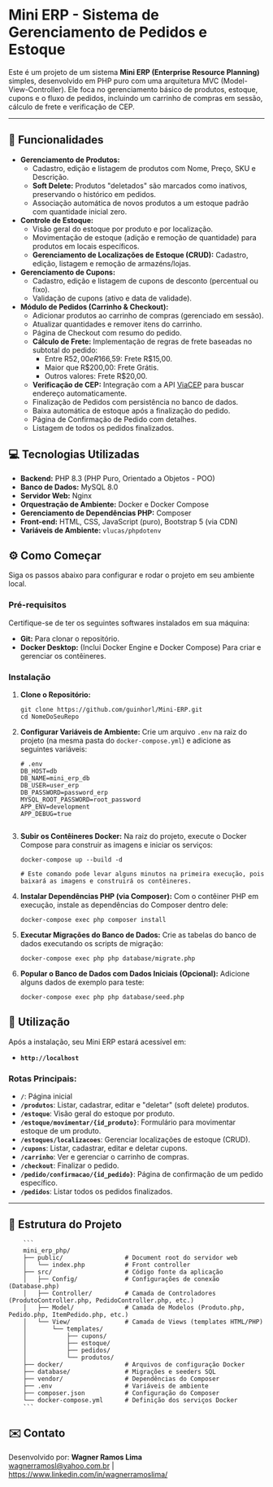 # Mini ERP - Sistema de Gerenciamento de Pedidos e Estoque

Este é um projeto de um sistema **Mini ERP (Enterprise Resource Planning)** simples, desenvolvido em PHP puro com uma arquitetura MVC (Model-View-Controller). Ele foca no gerenciamento básico de produtos, estoque, cupons e o fluxo de pedidos, incluindo um carrinho de compras em sessão, cálculo de frete e verificação de CEP.

---

## 🚀 Funcionalidades

* **Gerenciamento de Produtos:**
    * Cadastro, edição e listagem de produtos com Nome, Preço, SKU e Descrição.
    * **Soft Delete:** Produtos "deletados" são marcados como inativos, preservando o histórico em pedidos.
    * Associação automática de novos produtos a um estoque padrão com quantidade inicial zero.
* **Controle de Estoque:**
    * Visão geral do estoque por produto e por localização.
    * Movimentação de estoque (adição e remoção de quantidade) para produtos em locais específicos.
    * **Gerenciamento de Localizações de Estoque (CRUD):** Cadastro, edição, listagem e remoção de armazéns/lojas.
* **Gerenciamento de Cupons:**
    * Cadastro, edição e listagem de cupons de desconto (percentual ou fixo).
    * Validação de cupons (ativo e data de validade).
* **Módulo de Pedidos (Carrinho & Checkout):**
    * Adicionar produtos ao carrinho de compras (gerenciado em sessão).
    * Atualizar quantidades e remover itens do carrinho.
    * Página de Checkout com resumo do pedido.
    * **Cálculo de Frete:** Implementação de regras de frete baseadas no subtotal do pedido:
        * Entre R$52,00 e R$166,59: Frete R$15,00.
        * Maior que R$200,00: Frete Grátis.
        * Outros valores: Frete R$20,00.
    * **Verificação de CEP:** Integração com a API [ViaCEP](https://viacep.com.br/) para buscar endereço automaticamente.
    * Finalização de Pedidos com persistência no banco de dados.
    * Baixa automática de estoque após a finalização do pedido.
    * Página de Confirmação de Pedido com detalhes.
    * Listagem de todos os pedidos finalizados.


## 💻 Tecnologias Utilizadas

* **Backend:** PHP 8.3 (PHP Puro, Orientado a Objetos - POO)
* **Banco de Dados:** MySQL 8.0
* **Servidor Web:** Nginx
* **Orquestração de Ambiente:** Docker e Docker Compose
* **Gerenciamento de Dependências PHP:** Composer
* **Front-end:** HTML, CSS, JavaScript (puro), Bootstrap 5 (via CDN)
* **Variáveis de Ambiente:** `vlucas/phpdotenv`


## ⚙️ Como Começar

Siga os passos abaixo para configurar e rodar o projeto em seu ambiente local.

### Pré-requisitos

Certifique-se de ter os seguintes softwares instalados em sua máquina:

* **Git:** Para clonar o repositório.
* **Docker Desktop:** (Inclui Docker Engine e Docker Compose) Para criar e gerenciar os contêineres.

### Instalação

1.  **Clone o Repositório:**
    ```
    git clone https://github.com/guinhorl/Mini-ERP.git
    cd NomeDoSeuRepo
    ```
    

2.  **Configurar Variáveis de Ambiente:**
    Crie um arquivo `.env` na raiz do projeto (na mesma pasta do `docker-compose.yml`) e adicione as seguintes variáveis:

    ```
    # .env
    DB_HOST=db
    DB_NAME=mini_erp_db
    DB_USER=user_erp
    DB_PASSWORD=password_erp
    MYSQL_ROOT_PASSWORD=root_password
    APP_ENV=development
    APP_DEBUG=true
    
    
    ```


3.  **Subir os Contêineres Docker:**
    Na raiz do projeto, execute o Docker Compose para construir as imagens e iniciar os serviços:
    ```
    docker-compose up --build -d
    
    # Este comando pode levar alguns minutos na primeira execução, pois baixará as imagens e construirá os contêineres.
    ```
4.  **Instalar Dependências PHP (via Composer):**
    Com o contêiner PHP em execução, instale as dependências do Composer dentro dele:
    ```
    docker-compose exec php composer install
    ```
5.  **Executar Migrações do Banco de Dados:**
    Crie as tabelas do banco de dados executando os scripts de migração:
    ```
    docker-compose exec php php database/migrate.php
    ```
6.  **Popular o Banco de Dados com Dados Iniciais (Opcional):**
    Adicione alguns dados de exemplo para teste:
    ```
    docker-compose exec php php database/seed.php
    ```
## 🚀 Utilização

Após a instalação, seu Mini ERP estará acessível em:

* **`http://localhost`**

### Rotas Principais:

* **`/`**: Página inicial
* **`/produtos`**: Listar, cadastrar, editar e "deletar" (soft delete) produtos.
* **`/estoque`**: Visão geral do estoque por produto.
* **`/estoque/movimentar/{id_produto}`**: Formulário para movimentar estoque de um produto.
* **`/estoques/localizacoes`**: Gerenciar localizações de estoque (CRUD).
* **`/cupons`**: Listar, cadastrar, editar e deletar cupons.
* **`/carrinho`**: Ver e gerenciar o carrinho de compras.
* **`/checkout`**: Finalizar o pedido.
* **`/pedido/confirmacao/{id_pedido}`**: Página de confirmação de um pedido específico.
* **`/pedidos`**: Listar todos os pedidos finalizados.

---

## 📂 Estrutura do Projeto

        ```
        mini_erp_php/
        ├── public/                 # Document root do servidor web
        │   └── index.php           # Front controller
        ├── src/                    # Código fonte da aplicação
        │   ├── Config/             # Configurações de conexão (Database.php)
        │   ├── Controller/         # Camada de Controladores (ProdutoController.php, PedidoController.php, etc.)
        │   ├── Model/              # Camada de Modelos (Produto.php, Pedido.php, ItemPedido.php, etc.)
        │   └── View/               # Camada de Views (templates HTML/PHP)
        │       └── templates/
        │           ├── cupons/
        │           ├── estoque/
        │           ├── pedidos/
        │           └── produtos/
        ├── docker/                 # Arquivos de configuração Docker
        ├── database/               # Migrações e seeders SQL
        ├── vendor/                 # Dependências do Composer
        ├── .env                    # Variáveis de ambiente
        ├── composer.json           # Configuração do Composer
        └── docker-compose.yml      # Definição dos serviços Docker
        ```

## ✉️ Contato

Desenvolvido por: **Wagner Ramos Lima** <br>
wagnerramosl@yahoo.com.br | https://www.linkedin.com/in/wagnerramoslima/
